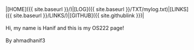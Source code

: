 <br><br>
|[HOME]({{ site.baseurl }}/)|[LOG]({{ site.baseurl }}/TXT/mylog.txt)|[LINKS]({{ site.baseurl }}/LINKS/)|[GITHUB]({{ site.githublink }})| 
<br><br>
Hi, my name is Hanif and this is my OS222 page!
<br><br>
By ahmadhanif3
